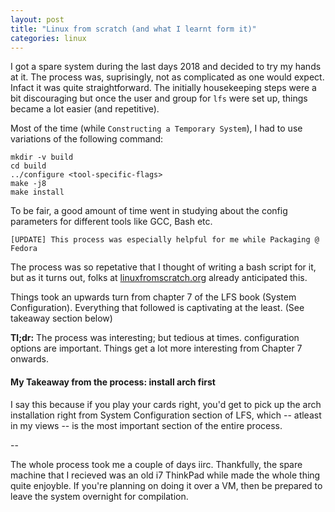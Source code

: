 ```yaml
---
layout: post
title: "Linux from scratch (and what I learnt form it)"
categories: linux
---
```


I got a spare system during the last days 2018 and decided to try my hands at it. The process was, suprisingly, not as complicated as one would expect. Infact it was quite straightforward. The initially housekeeping steps were a bit discouraging but once the user and group for `lfs` were set up, things became a lot easier (and repetitive).

Most of the time (while `Constructing a Temporary System`), I had to use variations of the following command:
```
mkdir -v build
cd build
../configure <tool-specific-flags>
make -j8 
make install
```
To be fair, a good amount of time went in studying about the config parameters for different tools like GCC, Bash etc. 
```
[UPDATE] This process was especially helpful for me while Packaging @ Fedora
```
The process was so repetative that I thought of writing a bash script for it, but as it turns out, folks at [linuxfromscratch.org](http://www.linuxfromscratch.org/alfs/index.html) already anticipated this.

Things took an upwards turn from chapter 7 of the LFS book (System Configuration). Everything that followed is captivating at the least. (See takeaway section below)

**Tl;dr:** The process was interesting; but tedious at times. configuration options are important. Things get a lot more interesting from Chapter 7 onwards.

#### My Takeaway from the process: install arch first
I say this because if you play your cards right, you'd get to pick up the arch installation right from System Configuration section of LFS, which -- atleast in my views -- is the most important section of the entire process. 

--

The whole process took me a couple of days iirc. Thankfully, the spare machine that I recieved was an old i7 ThinkPad while made the whole thing quite enjoyble. If you're planning on doing it over a VM, then be prepared to leave the system overnight for compilation.
